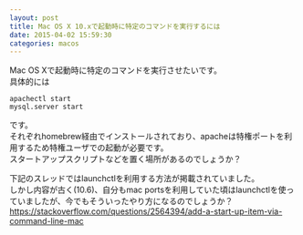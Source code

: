 ```yaml
---
layout: post
title: Mac OS X 10.xで起動時に特定のコマンドを実行するには
date: 2015-04-02 15:59:30
categories: macos
---
```

<p>Mac OS Xで起動時に特定のコマンドを実行させたいです。<br>
具体的には</p>

<pre><code>apachectl start
mysql.server start
</code></pre>

<p>です。<br>
それぞれhomebrew経由でインストールされており、apacheは特権ポートを利用するため特権ユーザでの起動が必要です。<br>
スタートアップスクリプトなどを置く場所があるのでしょうか？</p>

<p>下記のスレッドではlaunchctlを利用する方法が掲載されていました。<br>
しかし内容が古く(10.6)、自分もmac portsを利用していた頃はlaunchctlを使っていましたが、今でもそういったやり方になるのでしょうか？<br>
<a href="https://stackoverflow.com/questions/2564394/add-a-start-up-item-via-command-line-mac">https://stackoverflow.com/questions/2564394/add-a-start-up-item-via-command-line-mac</a></p>
